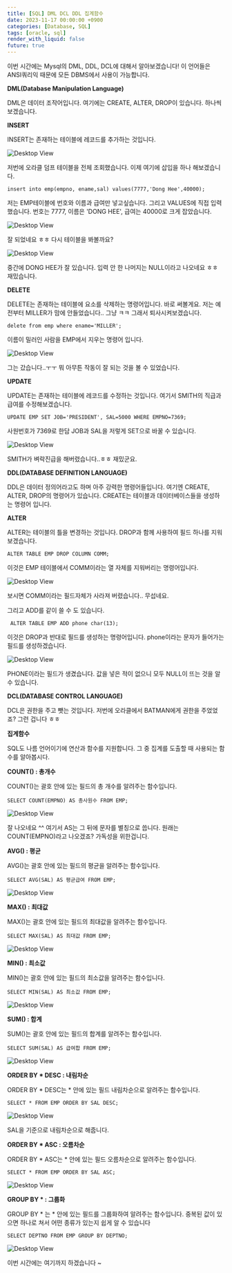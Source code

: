 ```yaml
---
title: [SQL] DML DCL DDL 집계함수
date: 2023-11-17 00:00:00 +0900
categories: [Database, SQL]
tags: [oracle, sql]
render_with_liquid: false
future: true
---
```


이번 시간에는 Mysql의 DML, DDL, DCL에 대해서 알아보겠습니다! 이 언어들은 ANSI쿼리익 때문에 모든 DBMS에서 사용이 가능합니다.

**DML(Database Manipulation Language)**

DML은 데이터 조작어입니다. 여기에는 CREATE, ALTER, DROP이 있습니다. 하나씩 보겠습니다.

**INSERT**

INSERT는 존재하는 테이블에 레코드를 추가하는 것입니다.

![Desktop View](/assets/img/Database/SQL/DML-DDL-DCL/1.png)

저번에 오라클 덤프 테이블을 전체 조회했습니다. 이제 여기에 삽입을 하나 해보겠습니다.

```
insert into emp(empno, ename,sal) values(7777,'Dong Hee',40000);
```

저는 EMP테이블에 번호와 이름과 급여만 넣고싶습니다. 그리고 VALUES에 직접 입력했습니다. 번호는 7777, 이름은 'DONG HEE', 급여는 40000로 크게 잡았습니다.

![Desktop View](/assets/img/Database/SQL/DML-DDL-DCL/2.png)

잘 되었네요 ㅎㅎ 다시 테이블을 봐볼까요?

![Desktop View](/assets/img/Database/SQL/DML-DDL-DCL/3.png)

중간에 DONG HEE가 잘 있습니다. 입력 안 한 나머지는 NULL이라고 나오네요 ㅎㅎ 재밌습니다.

**DELETE**

DELETE는 존재하는 테이블에 요소를 삭제하는 명령어입니다. 바로 써볼게요. 저는 예전부터 MILLER가 맘에 안들었습니다.. 그냥 ㅋㅋ 그래서 퇴사시켜보겠습니다.

```
delete from emp where ename='MILLER';
```

이름이 밀러인 사람을 EMP에서 지우는 명령어 입니다.

![Desktop View](/assets/img/Database/SQL/DML-DDL-DCL/4.png)

그는 갔습니다..ㅜㅜ 뭐 아무튼 작동이 잘 되는 것을 볼 수 있었습니다.

**UPDATE**

UPDATE는 존재하는 테이블에 레코드를 수정하는 것입니다. 여기서 SMITH의 직급과 급여를 수정해보겠습니다.

```
UPDATE EMP SET JOB='PRESIDENT', SAL=5000 WHERE EMPNO=7369;
```

사원번호가 7369로 한담 JOB과 SAL을 저렇게 SET으로 바꿀 수 있습니다.

![Desktop View](/assets/img/Database/SQL/DML-DDL-DCL/5.png)

SMITH가 벼락진급을 해버렸습니다..ㅎㅎ 재밌군요.

**DDL(DATABASE DEFINITION LANGUAGE)**

DDL은 데이터 정의어라고도 하며 아주 강력한 명령어들입니다. 여기엔 CREATE, ALTER, DROP의 명령어가 있습니다. CREATE는 테이블과 데이터베이스들을 생성하는 명령어 입니다.

**ALTER**

ALTER는 테이블의 틀을 변경하는 것입니다. DROP과 함께 사용하여 필드 하나를 지워보겠습니다.

```
ALTER TABLE EMP DROP COLUMN COMM;
```

이것은 EMP 테이블에서 COMM이라는 열 자체를 지워버리는 명령어입니다.

![Desktop View](/assets/img/Database/SQL/DML-DDL-DCL/6.png)

보시면 COMM이라는 필드자체가 사라져 버렸습니다.. 무섭네요.

그리고 ADD를 같이 쓸 수 도 있습니다.

```
 ALTER TABLE EMP ADD phone char(13);
```

이것은 DROP과 반대로 필드를 생성하는 명령어입니다. phone이라는 문자가 들어가는 필드를 생성하겠습니다.

![Desktop View](/assets/img/Database/SQL/DML-DDL-DCL/7.png)

PHONE이라는 필드가 생겼습니다. 값을 넣은 적이 없으니 모두 NULL이 뜨는 것을 알 수 있습니다.

**DCL(DATABASE CONTROL LANGUAGE)**

DCL은 권한을 주고 뺏는 것입니다. 저번에 오라클에서 BATMAN에게 권한을 주었었죠? 그런 겁니다 ㅎㅎ

**집계함수**

SQL도 나름 언어이기에 연산과 함수를 지원합니다. 그 중 집계를 도출할 때 사용되는 함수를 알아봅시다.

**COUNT() : 총개수**

COUNT()는 괄호 안에 있는 필드의 총 개수를 알려주는 함수입니다.

```
SELECT COUNT(EMPNO) AS 총사원수 FROM EMP;
```

![Desktop View](/assets/img/Database/SQL/DML-DDL-DCL/8.png)

잘 나오네요 ^^ 여기서 AS는 그 뒤에 문자를 별칭으로 씁니다. 원래는 COUNT(EMPNO)라고 나오겠죠? 가독성을 위한겁니다.

**AVG() : 평균**

AVG()는 괄호 안에 있는 필드의 평균을 알려주는 함수입니다.

```
SELECT AVG(SAL) AS 평균급여 FROM EMP;
```

![Desktop View](/assets/img/Database/SQL/DML-DDL-DCL/9.png)

**MAX() : 최대값**

MAX()는 괄호 안에 있는 필드의 최대값을 알려주는 함수입니다.

```
SELECT MAX(SAL) AS 최대값 FROM EMP;
```

![Desktop View](/assets/img/Database/SQL/DML-DDL-DCL/10.png)

**MIN() : 최소값**

MIN()는 괄호 안에 있는 필드의 최소값을 알려주는 함수입니다.

```
SELECT MIN(SAL) AS 최소값 FROM EMP;
```

![Desktop View](/assets/img/Database/SQL/DML-DDL-DCL/11.png)

**SUM() : 합계**

SUM()는 괄호 안에 있는 필드의 합계를 알려주는 함수입니다.

```
SELECT SUM(SAL) AS 급여합 FROM EMP;
```

![Desktop View](/assets/img/Database/SQL/DML-DDL-DCL/12.png)

**ORDER BY \* DESC : 내림차순**

ORDER BY \* DESC는 \* 안에 있는 필드 내림차순으로 알려주는 함수입니다.

```
SELECT * FROM EMP ORDER BY SAL DESC;
```

![Desktop View](/assets/img/Database/SQL/DML-DDL-DCL/13.png)

SAL을 기준으로 내림차순으로 해줍니다.

**ORDER BY \* ASC : 오름차순**

ORDER BY \* ASC는 \* 안에 있는 필드 오름차순으로 알려주는 함수입니다.

```
SELECT * FROM EMP ORDER BY SAL ASC;
```

![Desktop View](/assets/img/Database/SQL/DML-DDL-DCL/14.png)

**GROUP BY \* : 그룹화**

GROUP BY \* 는 \* 안에 있는 필드를 그룹화하여 알려주는 함수입니다. 중복된 값이 있으면 하나로 쳐서 어떤 종류가 있는지 쉽게 알 수 있습니다

```
SELECT DEPTNO FROM EMP GROUP BY DEPTNO;
```

![Desktop View](/assets/img/Database/SQL/DML-DDL-DCL/15.png)

이번 시간에는 여기까지 하겠습니다 ~